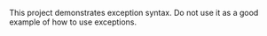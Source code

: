 This project demonstrates exception syntax. 
Do not use it as a good example of how to use exceptions.